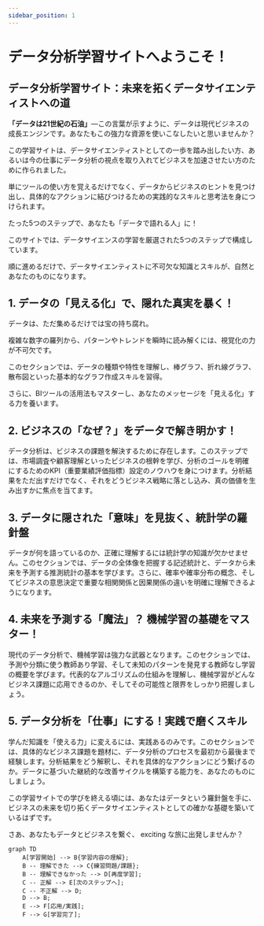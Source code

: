 ```yaml
---
sidebar_position: 1
---
```


# データ分析学習サイトへようこそ！

## データ分析学習サイト：未来を拓くデータサイエンティストへの道

**「データは21世紀の石油」**—この言葉が示すように、データは現代ビジネスの成長エンジンです。あなたもこの強力な資源を使いこなしたいと思いませんか？

この学習サイトは、データサイエンティストとしての一歩を踏み出したい方、あるいは今の仕事にデータ分析の視点を取り入れてビジネスを加速させたい方のために作られました。

単にツールの使い方を覚えるだけでなく、データからビジネスのヒントを見つけ出し、具体的なアクションに結びつけるための実践的なスキルと思考法を身につけられます。

たった5つのステップで、あなたも「データで語れる人」に！

このサイトでは、データサイエンスの学習を厳選された5つのステップで構成しています。

順に進めるだけで、データサイエンティストに不可欠な知識とスキルが、自然とあなたのものになります。

## 1. データの「見える化」で、隠れた真実を暴く！

データは、ただ集めるだけでは宝の持ち腐れ。

複雑な数字の羅列から、パターンやトレンドを瞬時に読み解くには、視覚化の力が不可欠です。

このセクションでは、データの種類や特性を理解し、棒グラフ、折れ線グラフ、散布図といった基本的なグラフ作成スキルを習得。

さらに、BIツールの活用法もマスターし、あなたのメッセージを「見える化」する力を養います。

## 2. ビジネスの「なぜ？」をデータで解き明かす！

データ分析は、ビジネスの課題を解決するために存在します。このステップでは、市場調査や顧客理解といったビジネスの根幹を学び、分析のゴールを明確にするためのKPI（重要業績評価指標）設定のノウハウを身につけます。分析結果をただ出すだけでなく、それをどうビジネス戦略に落とし込み、真の価値を生み出すかに焦点を当てます。

## 3. データに隠された「意味」を見抜く、統計学の羅針盤

データが何を語っているのか、正確に理解するには統計学の知識が欠かせません。このセクションでは、データの全体像を把握する記述統計と、データから未来を予測する推測統計の基本を学びます。さらに、確率や確率分布の概念、そしてビジネスの意思決定で重要な相関関係と因果関係の違いを明確に理解できるようになります。

## 4. 未来を予測する「魔法」？ 機械学習の基礎をマスター！

現代のデータ分析で、機械学習は強力な武器となります。このセクションでは、予測や分類に使う教師あり学習、そして未知のパターンを発見する教師なし学習の概要を学びます。代表的なアルゴリズムの仕組みを理解し、機械学習がどんなビジネス課題に応用できるのか、そしてその可能性と限界をしっかり把握しましょう。

## 5. データ分析を「仕事」にする！実践で磨くスキル

学んだ知識を「使える力」に変えるには、実践あるのみです。このセクションでは、具体的なビジネス課題を題材に、データ分析のプロセスを最初から最後まで経験します。分析結果をどう解釈し、それを具体的なアクションにどう繋げるのか。データに基づいた継続的な改善サイクルを構築する能力を、あなたのものにしましょう。

この学習サイトでの学びを終える頃には、あなたはデータという羅針盤を手に、ビジネスの未来を切り拓くデータサイエンティストとしての確かな基礎を築いているはずです。

さあ、あなたもデータとビジネスを繋ぐ、 exciting な旅に出発しませんか？

```mermaid
graph TD
    A[学習開始] --> B{学習内容の理解};
    B -- 理解できた --> C{練習問題/課題};
    B -- 理解できなかった --> D[再度学習];
    C -- 正解 --> E[次のステップへ];
    C -- 不正解 --> D;
    D --> B;
    E --> F[応用/実践];
    F --> G[学習完了];
